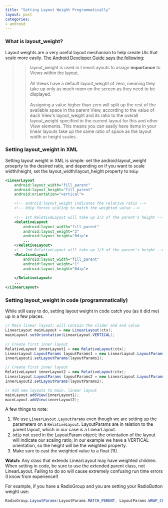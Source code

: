 ```yaml
---
title: "Setting Layout Weight Programmatically"
layout: post
categories:
- android
---
```


### What is layout_weight?
Layout weights are a very useful layout mechanism to help create UIs that scale more easily. [The Android Developer Guide says the following:](http://developer.android.com/training/notepad/notepad-ex2.html)
>> layout_weight is used in LinearLayouts to assign **importance** to Views within the layout.
>> <br/> <br />All Views have a default layout_weight of zero, meaning they take up only as much room on the screen as they need to be displayed.
>> <br/> <br />Assigning a value higher than zero will split up the rest of the available space in the parent View, according to the value of each View's layout_weight and its ratio to the overall layout_weight specified in the current layout for this and other View elements.
This means you can easily have items in your linear layouts take up the same ratio of space as the layout width or height scales.

<!-- more -->

### Setting layout_weight in XML 
Setting layout weight in XML is simple: set the android:layout_weight proeprty to the desired ratio, and depending on if you want to scale width/height, set the layout_width/layout_height property to ```0dip```  

```xml
<LinearLayout
    android:layout_width="fill_parent"
    android:layout_height="fill_parent"
    android:orientation="vertical">

    <!-- android:layout_weight indicates the relative ratio -->
    <!-- 0dip forces scaling to match the weighted value -->
    
    <!-- 1st RelativeLayout will take up 2/3 of the parent's height -->
	<RelativeLayout
	    android:layout_width="fill_parent"
	    android:layout_weight="2"     
	    android:layout_height="0dip"> 
	    ...
	</RelativeLayout>
	<!-- 2nd RelativeLayout will take up 1/3 of the parent's height -->
    <RelativeLayout
	    android:layout_width="fill_parent"
	    android:layout_weight="1"     
	    android:layout_height="0dip"> 
	    ...
	</RelativeLayout>
	...
</LinearLayout>
```

### Setting layout_weight in code (programmatically)
While still easy to do, setting layout weight in code catch you (as it did me) up in a few places.

```java
// Main linear layout; will contain the slider and and value
LinearLayout mainLayout = new LinearLayout(ctx);
mainLayout.setOrientation(LinearLayout.VERTICAL);
	
// Create first inner layout
RelativeLayout innerLayout1 = new RelativeLayout(ctx);
LinearLayout.LayoutParams layoutParams1 = new LinearLayout.LayoutParams(LayoutParams.MATCH_PARENT, LayoutParams.MATCH_PARENT, 2f);  
innerLayout1.setLayoutParams(layoutParams1);	

// Create first inner layout
RelativeLayout innerLayout2 = new RelativeLayout(ctx);
LinearLayout.LayoutParams layoutParams2 = new LinearLayout.LayoutParams(LayoutParams.MATCH_PARENT, LayoutParams.MATCH_PARENT, 1f);  
innerLayout2.setLayoutParams(layoutParams2);

// Add new layouts to main, linear layout
mainLayout.addView(innerLayout1);  
mainLayout.addView(innerLayout2);
```

A few things to note:

1. We use ```LinearLayout.LayoutParams``` even though we are setting up the parameters on a ```RelativeLayout```. LayoutParams are in relation to the parent layout, which in our case is a LinearLayout.
1. ```0dip``` not used in the LayoutParam object; the orientation of the layout will indicate our scaling ratio; in our example we have a VERTICAL orientation, so the height will be the weighted property.
1. Make sure to cast the weighted value to a float (1f).

<div class="alert alert-info">
<b>Watch:</b> Any class that extends LinearLayout may have weighted children. When setting in code, be sure to use the extended parent class, not LinearLayout. Failing to do so will cause extremely confusing run time errors (I know from experience!)
</div>

For example, if you have a RadioGroup and you are setting your RadioButton weight use:
 
```java
RadioGroup.LayoutParams(LayoutParams.MATCH_PARENT, LayoutParams.WRAP_CONTENT, 1.0f));
```